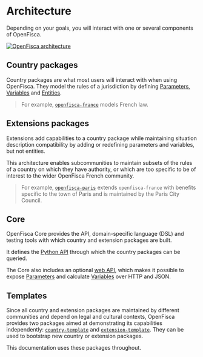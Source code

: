 # <i class="fas fa-cubes"></i> Architecture

Depending on your goals, you will interact with one or several components of OpenFisca.

[![OpenFisca architecture](https://cdn.rawgit.com/openfisca/openfisca-doc/master/source/static/img/architecture.svg)](https://github.com/openfisca/openfisca-doc/blob/master/source/static/img/architecture.svg)

## Country packages

Country packages are what most users will interact with when using OpenFisca. They model the rules of a jurisdiction by defining [Parameters](key-concepts/parameters.md), [Variables](key-concepts/variables.md) and [Entities](key-concepts/person,_entities,_role.md).

> For example, [`openfisca-france`](https://github.com/openfisca/openfisca-france) models French law.

## Extensions packages

Extensions add capabilities to a country package while maintaining situation description compatibility by adding or redefining parameters and variables, but not entities.

This architecture enables subcommunities to maintain subsets of the rules of a country on which they have authority, or which are too specific to be of interest to the wider OpenFisca French community.

> For example, [`openfisca-paris`](https://github.com/openfisca/openfisca-paris) extends `openfisca-france` with benefits specific to the town of Paris and is maintained by the Paris City Council.

## Core

OpenFisca Core provides the API, domain-specific language (DSL) and testing tools with which country and extension packages are built.

It defines the [Python API](openfisca-python-api/index.md) through which the country packages can be queried.

The Core also includes an optional [web API](openfisca-web-api/index.md), which makes it possible to expose [Parameters](key-concepts/parameters.md) and calculate [Variables](key-concepts/variables.md) over HTTP and JSON.

## Templates

Since all country and extension packages are maintained by different communities and depend on legal and cultural contexts, OpenFisca provides two packages aimed at demonstrating its capabilities independently: [`country-template`](https://github.com/openfisca/country-template/) and [`extension-template`](https://github.com/openfisca/extension-template/). They can be used to bootstrap new country or extension packages.

This documentation uses these packages throughout.

